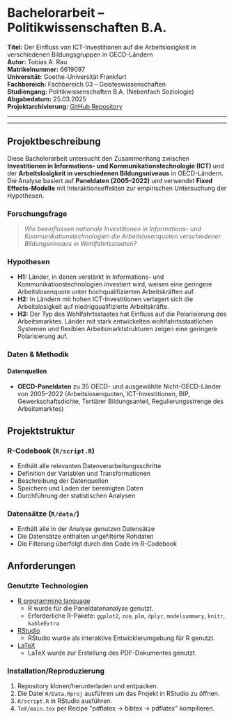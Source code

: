 <!-- TODO: - (Stand 04.03.2025) -->

# Bachelorarbeit – Politikwissenschaften B.A.
**Titel:** Der Einfluss von ICT-Investitionen auf die Arbeitslosigkeit in verschiedenen Bildungsgruppen in OECD-Ländern\
**Autor:** Tobias A. Rau\
**Matrikelnummer:** 6619097\
**Universität:** Goethe-Universität Frankfurt\
**Fachbereich:** Fachbereich 03 – Geisteswissenschaften\
**Studiengang:** Politikwissenschaften B.A. (Nebenfach Soziologie)\
**Abgabedatum:** 25.03.2025\
**Projektarchivierung:** [GitHub Repository](https://github.com/TAR-IT/powi-bachelorthesis)

---
---

## Projektbeschreibung

Diese Bachelorarbeit untersucht den Zusammenhang zwischen **Investitionen in Informations- und Kommunikationstechnologie (ICT)** und der **Arbeitslosigkeit in verschiedenen Bildungsniveaus** in OECD-Ländern. Die Analyse basiert auf **Paneldaten (2005–2022)** und verwendet **Fixed Effects-Modelle** mit Interaktionseffekten zur empirischen Untersuchung der Hypothesen.

### Forschungsfrage

> *Wie beeinflussen nationale Investitionen in Informations- und Kommunikationstechnologien die Arbeitslosenquoten verschiedener Bildungsniveaus in Wohlfahrtsstaaten?*

### Hypothesen

- **H1:** Länder, in denen verstärkt in Informations- und Kommunikationstechnologien investiert wird, weisen eine geringere Arbeitslosenquote unter hochqualifizierten Arbeitskräften auf.
- **H2:** In Ländern mit hohen ICT-Investitionen verlagert sich die Arbeitslosigkeit auf niedrigqualifizierte Arbeitskräfte.
- **H3:** Der Typ des Wohlfahrtsstaates hat Einfluss auf die Polarisierung des Arbeitsmarktes. Länder mit stark entwickelten wohlfahrtsstaatlichen Systemen und flexiblen Arbeitsmarktstrukturen zeigen eine geringere Polarisierung auf.

### Daten & Methodik

#### **Datenquellen**

- **OECD-Paneldaten** zu 35 OECD- und 
ausgewählte Nicht-OECD-Länder von 2005–2022 (Arbeitslosenquoten, ICT-Investitionen, BIP, Gewerkschaftsdichte, Tertiärer Bildungsanteil, Regulierungsstrenge des Arbeitsmarktes)

## Projektstruktur

### **R-Codebook** (`R/script.R`)

- Enthält alle relevanten Datenverarbeitungsschritte
- Definition der Variablen und Transformationen
- Beschreibung der Datenquellen
- Speichern und Laden der bereinigten Daten
- Durchführung der statistischen Analysen

### **Datensätze** (`R/data/`)

- Enthält alle in der Analyse genutzen Datensätze
- Die Datensätze enthalten ungefilterte Rohdaten
- Die Filterung überfolgt durch den Code im R-Codebook

## Anforderungen

### Genutzte Technologien

- [R programming language](https://www.r-project.org/)
    - R wurde für die Paneldatenanalyse genutzt.
    - Erforderliche R-Pakete: `ggplot2`, `zoo`, `plm`, `dplyr`, `modelsummary`, `knitr`, `kableExtra`
- [RStudio](https://posit.co/download/rstudio-desktop/)
    - RStudio wurde als interaktive Entwicklerumgebung für R genutzt.
- [LaTeX](https://www.latex-project.org/)
    - LaTeX wurde zur Erstellung des PDF-Dokumentes genutzt.

### Installation/Reproduzierung
1. Repository klonen/herunterladen und entpacken.
2. Die Datei `R/Data.Rproj` ausführen um das Projekt in RStudio zu öffnen.
3. `R/script.R` in RStudio ausführen.
4. `TeX/main.tex` per Recipe "pdflatex -> bibtex  -> pdflatex" kompilieren.